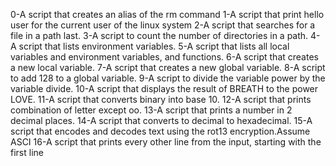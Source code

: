 0-A script that creates an alias of the rm command
1-A script that print hello user for the current user of the linux system
2-A script that searches for a file in a path last.
3-A script to count the number of directories in a path.
4-A script that lists environment variables.
5-A script that lists all local variables and environment variables, and functions.
6-A script that creates a new local variable.
7-A script that creates a new global variable.
8-A script to add 128  to a global variable.
9-A script to divide the variable power by the variable divide.
10-A script that displays the result of BREATH to the power LOVE.
11-A script that converts binary into base 10.
12-A script that prints combination of letter except oo.
13-A script that prints a number in 2 decimal places.
14-A script that converts to decimal to hexadecimal.
15-A script that encodes and decodes text using the rot13 encryption.Assume ASCI
16-A  script that prints every other line from the input, starting with the first line
